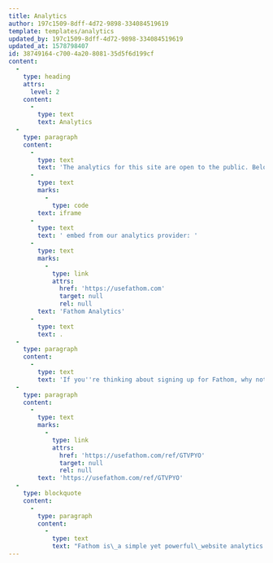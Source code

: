 ```yaml
---
title: Analytics
author: 197c1509-8dff-4d72-9898-334084519619
template: templates/analytics
updated_by: 197c1509-8dff-4d72-9898-334084519619
updated_at: 1578798407
id: 38749164-c700-4a20-8081-35d5f6d199cf
content:
  -
    type: heading
    attrs:
      level: 2
    content:
      -
        type: text
        text: Analytics
  -
    type: paragraph
    content:
      -
        type: text
        text: 'The analytics for this site are open to the public. Below is an '
      -
        type: text
        marks:
          -
            type: code
        text: iframe
      -
        type: text
        text: ' embed from our analytics provider: '
      -
        type: text
        marks:
          -
            type: link
            attrs:
              href: 'https://usefathom.com'
              target: null
              rel: null
        text: 'Fathom Analytics'
      -
        type: text
        text: .
  -
    type: paragraph
    content:
      -
        type: text
        text: 'If you''re thinking about signing up for Fathom, why not save yourself $10 on your first invoice with my affiliate link?'
  -
    type: paragraph
    content:
      -
        type: text
        marks:
          -
            type: link
            attrs:
              href: 'https://usefathom.com/ref/GTVPYO'
              target: null
              rel: null
        text: 'https://usefathom.com/ref/GTVPYO'
  -
    type: blockquote
    content:
      -
        type: paragraph
        content:
          -
            type: text
            text: "Fathom is\_a simple yet powerful\_website analytics platform. It shows you what you need to know about your website on a single screen, without tracking or storing your visitors’ personal information."
---
```

